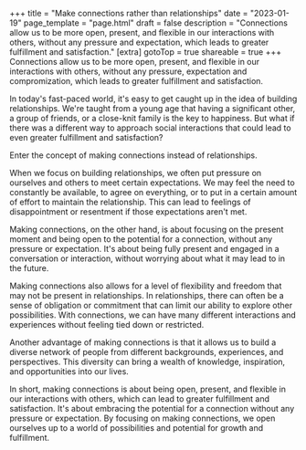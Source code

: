 +++
title = "Make connections rather than relationships"
date = "2023-01-19"
page_template = "page.html"
draft = false
description = "Connections allow us to be more open, present, and flexible in our interactions with others, without any pressure and expectation, which leads to greater fulfillment and satisfaction."
[extra]
gotoTop = true
shareable = true
+++
Connections allow us to be more open, present, and flexible in our interactions with others, without any pressure, expectation and compromization, which leads to greater fulfillment and satisfaction.
<!-- more -->

In today's fast-paced world, it's easy to get caught up in the idea of building relationships. We're taught from a young age that having a significant other, a group of friends, or a close-knit family is the key to happiness. But what if there was a different way to approach social interactions that could lead to even greater fulfillment and satisfaction?

Enter the concept of making connections instead of relationships.

When we focus on building relationships, we often put pressure on ourselves and others to meet certain expectations. We may feel the need to constantly be available, to agree on everything, or to put in a certain amount of effort to maintain the relationship. This can lead to feelings of disappointment or resentment if those expectations aren't met.

Making connections, on the other hand, is about focusing on the present moment and being open to the potential for a connection, without any pressure or expectation. It's about being fully present and engaged in a conversation or interaction, without worrying about what it may lead to in the future.

Making connections also allows for a level of flexibility and freedom that may not be present in relationships. In relationships, there can often be a sense of obligation or commitment that can limit our ability to explore other possibilities. With connections, we can have many different interactions and experiences without feeling tied down or restricted.

Another advantage of making connections is that it allows us to build a diverse network of people from different backgrounds, experiences, and perspectives. This diversity can bring a wealth of knowledge, inspiration, and opportunities into our lives.

In short, making connections is about being open, present, and flexible in our interactions with others, which can lead to greater fulfillment and satisfaction. It's about embracing the potential for a connection without any pressure or expectation. By focusing on making connections, we open ourselves up to a world of possibilities and potential for growth and fulfillment.

